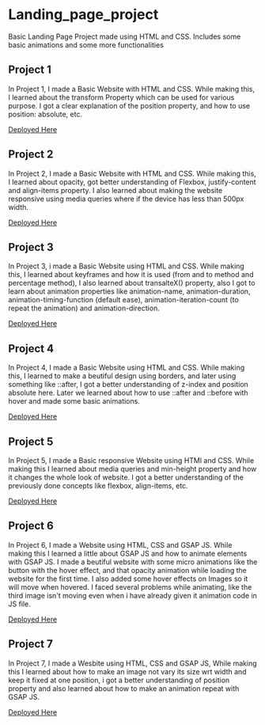 # Landing_page_project
Basic Landing Page Project made using HTML and CSS. Includes some basic animations and some more functionalities

## Project 1
In Project 1, I made a Basic Website with HTML and CSS. While making this, I learned about the transform Property which can be used for various purpose. I got a clear explanation of the position property, and how to use position: absolute, etc.

[Deployed Here](http://priyanshukumarsinha.me/Landing_page_project/Project_1/)


## Project 2
In Project 2, I made a Basic Website with HTML and CSS. While making this, I learned about opacity, got better understanding of Flexbox, justify-content and align-items property. I also learned about making the website responsive using media queries where if the device has less than 500px width.

[Deployed Here](http://priyanshukumarsinha.me/Landing_page_project/Project_2/)


## Project 3
In Project 3, i made a Basic Website using HTML and CSS. While making this, I learned about keyframes and how it is used (from and to method and percentage method), I also learned about transalteX() property, also I got to learn about animation properties like animation-name, animation-duration, animation-timing-function (default ease), animation-iteration-count (to repeat the animation) and animation-direction.

[Deployed Here](http://priyanshukumarsinha.me/Landing_page_project/Project_3/)


## Project 4
In Project 4, I made a Basic Website using HTML and CSS. While making this, I learned to make a beutiful design using borders, and later using something like ::after, I got a better understanding of z-index and position absolute here. Later we learned about how to use ::after and ::before with hover and made some basic animations.


[Deployed Here](http://priyanshukumarsinha.me/Landing_page_project/Project_4/)


## Project 5
In Project 5, I made a Basic responsive Website using HTMl and CSS. While making this I learned about media queries and min-height property and how it changes the whole look of website. I got a better understanding of the previously done concepts like flexbox, align-items, etc.

[Deployed Here](http://priyanshukumarsinha.me/Landing_page_project/Project_5/)

## Project 6
In Project 6, I made a Website using HTML, CSS and GSAP JS. While making this I learned a little about GSAP JS and how to animate elements with GSAP JS. I made a beutiful website with some micro animations like the button with the hover effect, and that opacity animation while loading the website for the first time. I also added some hover effects on Images so it will move when hovered. I faced several problems while animating, like the third image isn't moving even when i have already given it animation code in JS file.

[Deployed Here](http://priyanshukumarsinha.me/Landing_page_project/Project_6/)

## Project 7
In Project 7, I made a Wesbite using HTML, CSS and GSAP JS, While making this I learned about how to make an image not vary its size wrt width and keep it fixed at one position, i got a better understanding of position property and also learned about how to make an animation repeat with GSAP JS.


[Deployed Here](http://priyanshukumarsinha.me/Landing_page_project/Project_7/)

